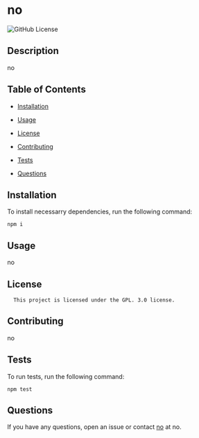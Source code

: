 
  # no
  ![GitHub License](https://img.shields.io/badge/license-GPL.3.0-blue.svg)
  
  ## Description
  
  no
  
  ## Table of Contents
  
  * [Installation](#installation)
  
  * [Usage](#usage)
  
  * [License](#license)
  
  * [Contributing](#contributing)
  
  * [Tests](#tests)
  
  * [Questions](#questions)
  
  ## Installation
  
  To install necessarry dependencies, run the following command:
  ```
  npm i
  ```
      
  ## Usage
  
  no
  
  ## License
         
      This project is licensed under the GPL. 3.0 license.
  
  ## Contributing
  
  no
  
  ## Tests
  
  To run tests, run the following command:
  
  ```
  npm test
  ```
  
  ## Questions
  
  If you have any questions, open an issue or contact [no](no) at no.
  
  